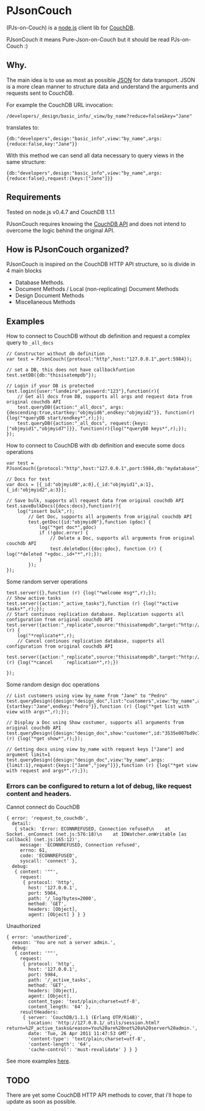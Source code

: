 # PJsonCouch

(PJs-on-Couch) is a [node.js](http://nodejs.org/) client lib for [CouchDB](http://couchdb.apache.org/).

PJsonCouch it means Pure-Json-on-Couch but it should be read PJs-on-Couch :)

## Why.
The main idea is to use as most as possible [JSON](http://www.json.org/) for data transport.
JSON is a more clean manner to structure data and understand the arguments and requests sent to CouchDB.

For example the CouchDB URL invocation:
	
	/developers/_design/basic_info/_view/by_name?reduce=false&key="Jane"

translates to:
	
	{db:"developers",design:"basic_info",view:"by_name",args:{reduce:false,key:"Jane"}}

With this method we can send all data necessary to query views in the same structure:

	{db:"developers",design:"basic_info",view:"by_name",args:{reduce:false},request:{keys:["Jane"]}}


## Requirements
Tested on node.js v0.4.7 and CouchDB 1.1.1

PJsonCouch requires knowing the [CouchDB API](http://techzone.couchbase.com/sites/default/files/uploads/all/documentation/couchbase-api.html) and does not intend to overcome the logic behind the original API.

## How is PJsonCouch organized?

PJsonCouch is inspired on the CouchDB HTTP API structure, so is divide in 4 main blocks

* Database Methods.
* Document Methods / Local (non-replicating) Document Methods
* Design Document Methods
* Miscellaneous Methods



## Examples

How to connect to CouchDB without db definition and request a complex query to `_all_docs`

	// Constructor without db definition
	var test = PJsonCouch({protocol:"http",host:"127.0.0.1",port:5984});

	// set a DB, this does not have callbackfuntion
	test.setDB({db:"thisisatempdb"});

	// Login if your DB is protected
	test.login({user:"landeiro",password:"123"},function(r){
		// Get all docs from DB, supports all args and request data from original couchdb API
		test.queryDB({action:"_all_docs", args:{descending:true,startkey:"objmyid6",endkey:"objmyid2"}}, function(r){log("*queryDB start/endkey*",r);});
		test.queryDB({action:"_all_docs", request:{keys:["objmyid1","objmyid7"]}}, function(r){log("*queryDB keys*",r);});
	});


How to connect to CouchDB with db definition and execute some docs operations

	var test = PJsonCouch({protocol:"http",host:"127.0.0.1",port:5984,db:"mydatabase"});
	
	// Docs for test
	var docs = [{_id:"objmyid0",a:0},{_id:"objmyid1",a:1},{_id:"objmyid2",a:3}];
	
	// Save bulk, supports all request data from original couchdb API 
	test.saveBulkDocs({docs:docs},function(r){
		log("insert bulk",r);
			// Get Doc, supports all arguments from original couchdb API 
			test.getDoc({id:"objmyid0"},function (gdoc) {
				log("*get doc*",gdoc)
				if (!gdoc.error) {
					// Delete a Doc, supports all arguments from original couchdb API 
					test.deleteDoc({doc:gdoc}, function (r) { log("*deleted "+gdoc._id+"*",r);});
				}
			});
	});



Some random server operations


	test.server({},function (r) {log("*welcome msg*",r);});
	// Show active tasks
	test.server({action:"_active_tasks"},function (r) {log("*active tasks*",r);});
	// Start continuos replication database. Replication supports all configuration from original couchdb API
	test.server({action:"_replicate",source:"thisisatempdb",target:"http://somedomain.com/land",continuous:true},function (r) {
		log("*replicate*",r);
		// Cancel continuos replication database, supports all configuration from original couchdb API
		test.server({action:"_replicate",source:"thisisatempdb",target:"http://somedomain.com/land",continuous:true,cancel:true},function (r) {log("*cancel 	replication*",r);})

	});
	
	
Some random design doc operations

	// List customers using view by_name from "Jane" to "Pedro"
	test.queryDesign({design:"design_doc",list:"customers",view:"by_name",args:{startkey:"Jane",endkey:"Pedro"}},function (r) {log("*get list with view with args*",r);});
	
	// Display a Doc using Show costumer, supports all arguments from original couchdb API
	test.queryDesign({design:"design_doc",show:"customer",id:"3535e007bd9c765de0554c0a4900385b"},function (r) {log("*get show*",r);});
	
	// Getting docs using view by_name with request keys ["Jane"] and argument limit=1 
	test.queryDesign({design:"design_doc",view:"by_name",args:{limit:1},request:{keys:["Jane","joey"]}},function (r) {log("*get view with request and args*",r);});


### Errors can be configured to return a lot of debug, like request content and headers.
	
Cannot connect do CouchDB
	
	{ error: 'request_to_couchdb',
	  detail: 
	   { stack: 'Error: ECONNREFUSED, Connection refused\n    at Socket._onConnect (net.js:576:18)\n    at IOWatcher.onWritable [as callback] (net.js:165:12)',
	     message: 'ECONNREFUSED, Connection refused',
	     errno: 61,
	     code: 'ECONNREFUSED',
	     syscall: 'connect' },
	  debug: 
	   { content: '""',
	     request: 
	      { protocol: 'http',
	        host: '127.0.0.1',
	        port: 5984,
	        path: '/_log?bytes=2000',
	        method: 'GET',
	        headers: [Object],
	        agent: [Object] } } }
	
Unauthorized

	{ error: 'unauthorized',
	  reason: 'You are not a server admin.',
	  debug: 
	   { content: '""',
	     request: 
	      { protocol: 'http',
	        host: '127.0.0.1',
	        port: 5984,
	        path: '/_active_tasks',
	        method: 'GET',
	        headers: [Object],
	        agent: [Object],
	        content_type: 'text/plain;charset=utf-8',
	        content_length: '64' },
	     resultHeaders: 
	      { server: 'CouchDB/1.1.1 (Erlang OTP/R14B)',
	        location: 'http://127.0.0.1/_utils/session.html?return=%2F_active_tasks&reason=You%20are%20not%20a%20server%20admin.',
	        date: 'Tue, 26 Apr 2011 11:47:53 GMT',
	        'content-type': 'text/plain;charset=utf-8',
	        'content-length': '64',
	        'cache-control': 'must-revalidate' } } }
	

See more examples [here](https://github.com/landeiro/PJsonCouch/wiki/PJsonCouch).

## TODO

There are yet some CouchDB HTTP API methods to cover, that i'll hope to update as soon as possible.

 
